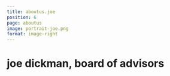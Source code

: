 ```yaml
---
title: aboutus.joe
position: 6
page: aboutus
image: portrait-joe.png
format: image-right
---
```


# joe dickman, board of advisors
